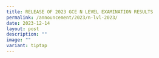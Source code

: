 ```yaml
---
title: RELEASE OF 2023 GCE N LEVEL EXAMINATION RESULTS
permalink: /announcement/2023/n-lvl-2023/
date: 2023-12-14
layout: post
description: ""
image: ""
variant: tiptap
---
```

